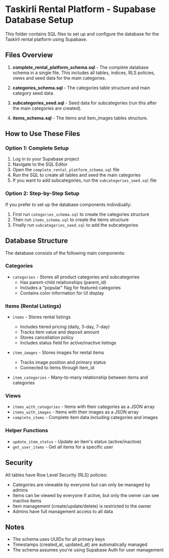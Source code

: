 # Taskirli Rental Platform - Supabase Database Setup

This folder contains SQL files to set up and configure the database for the Taskirli rental platform using Supabase.

## Files Overview

1. **complete_rental_platform_schema.sql** - The complete database schema in a single file. This includes all tables, indices, RLS policies, views and seed data for the main categories.

2. **categories_schema.sql** - The categories table structure and main category seed data.

3. **subcategories_seed.sql** - Seed data for subcategories (run this after the main categories are created).

4. **items_schema.sql** - The items and item_images tables structure.

## How to Use These Files

### Option 1: Complete Setup

1. Log in to your Supabase project
2. Navigate to the SQL Editor
3. Open the `complete_rental_platform_schema.sql` file
4. Run the SQL to create all tables and seed the main categories
5. If you want to add subcategories, run the `subcategories_seed.sql` file

### Option 2: Step-by-Step Setup

If you prefer to set up the database components individually:

1. First run `categories_schema.sql` to create the categories structure
2. Then run `items_schema.sql` to create the items structure
3. Finally run `subcategories_seed.sql` to add the subcategories

## Database Structure

The database consists of the following main components:

### Categories

- `categories` - Stores all product categories and subcategories
  - Has parent-child relationships (parent_id)
  - Includes a "popular" flag for featured categories
  - Contains color information for UI display

### Items (Rental Listings)

- `items` - Stores rental listings
  - Includes tiered pricing (daily, 3-day, 7-day)
  - Tracks item value and deposit amount
  - Stores cancellation policy
  - Includes status field for active/inactive listings

- `item_images` - Stores images for rental items
  - Tracks image position and primary status
  - Connected to items through item_id

- `item_categories` - Many-to-many relationship between items and categories

### Views

- `items_with_categories` - Items with their categories as a JSON array
- `items_with_images` - Items with their images as a JSON array
- `complete_items` - Complete item data including categories and images

### Helper Functions

- `update_item_status` - Update an item's status (active/inactive)
- `get_user_items` - Get all items for a specific user

## Security

All tables have Row Level Security (RLS) policies:

- Categories are viewable by everyone but can only be managed by admins
- Items can be viewed by everyone if active, but only the owner can see inactive items
- Item management (create/update/delete) is restricted to the owner
- Admins have full management access to all data

## Notes

- The schema uses UUIDs for all primary keys
- Timestamps (created_at, updated_at) are automatically managed
- The schema assumes you're using Supabase Auth for user management 